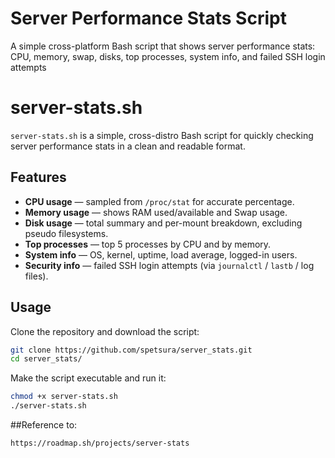 # Server Performance Stats Script 
A simple cross-platform Bash script that shows server performance stats: CPU, memory, swap, disks, top processes, system info, and failed SSH login attempts

# server-stats.sh

`server-stats.sh` is a simple, cross-distro Bash script for quickly checking server performance stats in a clean and readable format.

## Features

- **CPU usage** — sampled from `/proc/stat` for accurate percentage.
- **Memory usage** — shows RAM used/available and Swap usage.
- **Disk usage** — total summary and per-mount breakdown, excluding pseudo filesystems.
- **Top processes** — top 5 processes by CPU and by memory.
- **System info** — OS, kernel, uptime, load average, logged-in users.
- **Security info** — failed SSH login attempts (via `journalctl` / `lastb` / log files).

## Usage

Clone the repository and download the script:

```bash
git clone https://github.com/spetsura/server_stats.git
cd server_stats/
```
Make the script executable and run it:

```bash
chmod +x server-stats.sh
./server-stats.sh
```
##Reference to:
```bash
https://roadmap.sh/projects/server-stats
```
